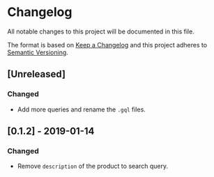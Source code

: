 # Changelog

All notable changes to this project will be documented in this file.

The format is based on [Keep a Changelog](http://keepachangelog.com/en/1.0.0/)
and this project adheres to [Semantic Versioning](http://semver.org/spec/v2.0.0.html).

## [Unreleased]
### Changed
- Add more queries and rename the `.gql` files.

## [0.1.2] - 2019-01-14
### Changed
- Remove `description` of the product to search query.
